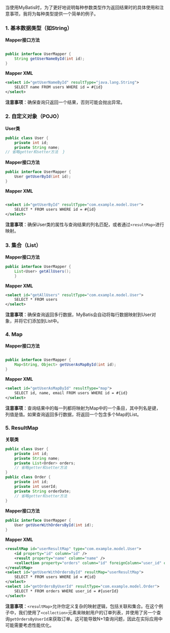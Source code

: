 当使用MyBatis时，为了更好地说明每种参数类型作为返回结果时的具体使用和注意事项，我将为每种类型提供一个简单的例子。

### 1. 基本数据类型（如String）

**Mapper接口方法**

```java

public interface UserMapper {     
	String getUserNameById(int id);  
}
```

**Mapper XML**

```xml
<select id="getUserNameById" resultType="java.lang.String">      
	SELECT name FROM users WHERE id = #{id}  
</select>
```

**注意事项**：确保查询只返回一个结果，否则可能会抛出异常。

### 2. 自定义对象（POJO）

**User类**

```java
public class User {      
	private int id;      
	private String name;      
// 省略getter和setter方法  }
```

**Mapper接口方法**

```java
public interface UserMapper {      
	User getUserById(int id);  
}
```

**Mapper XML**

```xml

<select id="getUserById" resultType="com.example.model.User">      
	SELECT * FROM users WHERE id = #{id}  
</select>
```

**注意事项**：确保User类的属性与查询结果的列名匹配，或者通过`<resultMap>`进行映射。

### 3. 集合（List<User>）

**Mapper接口方法**

```java
public interface UserMapper {      
	List<User> getAllUsers(); 
	}
```

**Mapper XML**

```xml
<select id="getAllUsers" resultType="com.example.model.User">      
	SELECT * FROM users  
</select>
```

**注意事项**：确保查询返回多行数据，MyBatis会自动将每行数据映射到User对象，并将它们添加到List中。

### 4. Map

**Mapper接口方法**

```java

public interface UserMapper {      
	Map<String, Object> getUserAsMapById(int id);  
}
```

**Mapper XML**

```xml
<select id="getUserAsMapById" resultType="map">      
	SELECT id, name, email FROM users WHERE id = #{id}  
</select>
```

**注意事项**：查询结果中的每一列都将映射为Map中的一个条目，其中列名是键，列值是值。如果查询返回多行数据，将返回一个包含多个Map的List。

### 5. ResultMap

**关联类**

```java
public class User {      
	private int id;      
	private String name;      
	private List<Order> orders;      
	// 省略getter和setter方法  
}    
public class Order {      
	private int id;     
	private int userId;      
	private String orderDate;      
	// 省略getter和setter方法  
}
```

**Mapper接口方法**

```java
public interface UserMapper {      
	User getUserWithOrdersById(int id);  
}
```

**Mapper XML**

```xml
<resultMap id="userResultMap" type="com.example.model.User">      
	<id property="id" column="id" />      
	<result property="name" column="name" />      
	<collection property="orders" column="id" foreignColumn="user_id" ofType="com.example.model.Order" select="getOrdersByUserId"/>  
</resultMap>    
<select id="getUserWithOrdersById" resultMap="userResultMap">      
	SELECT * FROM users WHERE id = #{id}  
</select>    
<select id="getOrdersByUserId" resultType="com.example.model.Order">     
	SELECT * FROM orders WHERE user_id = #{userId}  
</select>
```

**注意事项**：`<resultMap>`允许你定义复杂的映射逻辑，包括关联和集合。在这个例子中，我们使用了`<collection>`元素来映射用户的订单列表，并使用了另一个查询`getOrdersByUserId`来获取订单。这可能导致N+1查询问题，因此在实际应用中可能需要考虑性能优化。
